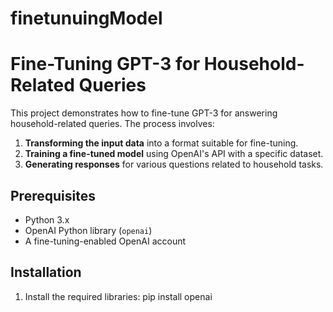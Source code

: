 # finetunuingModel

# Fine-Tuning GPT-3 for Household-Related Queries

This project demonstrates how to fine-tune GPT-3 for answering household-related queries. The process involves:

1. **Transforming the input data** into a format suitable for fine-tuning.
2. **Training a fine-tuned model** using OpenAI's API with a specific dataset.
3. **Generating responses** for various questions related to household tasks.

## Prerequisites

- Python 3.x
- OpenAI Python library (`openai`)
- A fine-tuning-enabled OpenAI account

## Installation

1. Install the required libraries:
   pip install openai
